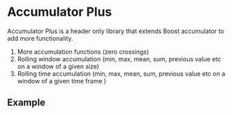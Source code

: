 # Accumulator Plus

Accumulator Plus is a header only library that extends Boost accumulator to add more functionality.

1. More accumulation functions (zero crossings)
1. Rolling window accumulation (min, max, mean, sum, previous value etc on a window of a given size)
1. Rolling time accumulation (min, max, mean, sum, previous value etc on a window of a given time frame )

## Example

